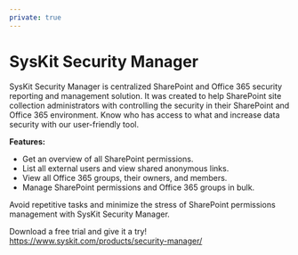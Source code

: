 ```yaml
---
private: true
---
```

# SysKit Security Manager

SysKit Security Manager is centralized SharePoint and Office 365 security reporting and management solution. It was created to help SharePoint site collection administrators with controlling the security in their SharePoint and Office 365 environment. 
Know who has access to what and increase data security with our user-friendly tool. 

**Features:**
* Get an overview of all SharePoint permissions.
* List all external users and view shared anonymous links.
* View all Office 365 groups, their owners, and members.
* Manage SharePoint permissions and Office 365 groups in bulk.

Avoid repetitive tasks and minimize the stress of SharePoint permissions management with SysKit Security Manager. 

Download a free trial and give it a try! https://www.syskit.com/products/security-manager/

